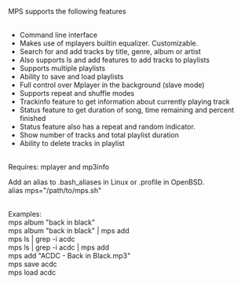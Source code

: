 MPS supports the following features<br><br>

* Command line interface<br>
* Makes use of mplayers builtin equalizer. Customizable.
* Search for and add tracks by title, genre, album or artist<br>
* Also supports ls and add features to add tracks to playlists<br>
* Supports multiple playlists<br>
* Ability to save and load playlists<br>
* Full control over Mplayer in the background (slave mode)<br>
* Supports  repeat and shuffle modes<br>
* Trackinfo feature to get information about currently playing track<br>
* Status feature to get duration of song, time remaining and percent finished<br>
* Status feature also has a repeat and random indicator.<br>
* Show number of tracks and total playlist duration<br>
* Ability to delete tracks in playlist<br><br>

Requires: mplayer and mp3info

Add an alias to .bash_aliases in Linux or .profile in OpenBSD.<br>
alias mps="/path/to/mps.sh"<br><br>

Examples:<br>
mps album "back in black"<br>
mps album "back in black" | mps add<br>
mps ls | grep -i acdc<br>
mps ls | grep -i acdc | mps add<br>
mps add "ACDC - Back in Black.mp3"<br>
mps save acdc<br>
mps load acdc
